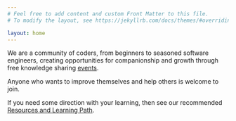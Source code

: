 ```yaml
---
# Feel free to add content and custom Front Matter to this file.
# To modify the layout, see https://jekyllrb.com/docs/themes/#overriding-theme-defaults

layout: home
---
```


We are a community of coders, from beginners to seasoned software engineers, creating opportunities for companionship and growth through free knowledge sharing [events](events.markdown).

Anyone who wants to improve themselves and help others is welcome to join.

If you need some direction with your learning, then see our recommended [Resources and Learning Path](resources.markdown).
